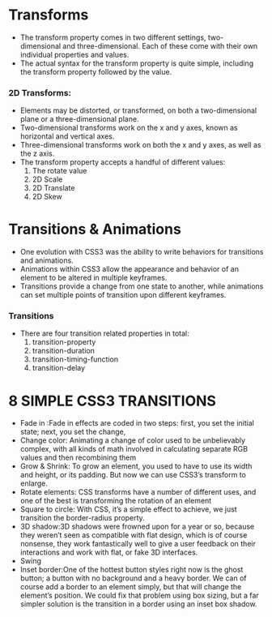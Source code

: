 # Transforms

* The transform property comes in two different settings, two-dimensional and three-dimensional. Each of these come with their own individual properties and values.
* The actual syntax for the transform property is quite simple, including the transform property followed by the value. 
  
### 2D Transforms:

* Elements may be distorted, or transformed, on both a two-dimensional plane or a three-dimensional plane. 
* Two-dimensional transforms work on the x and y axes, known as horizontal and vertical axes. 
* Three-dimensional transforms work on both the x and y axes, as well as the z axis. 
* The transform property accepts a handful of different values:
    1. The rotate value
    2. 2D Scale
    3. 2D Translate
    4. 2D Skew

# Transitions & Animations

* One evolution with CSS3 was the ability to write behaviors for transitions and animations. 
* Animations within CSS3 allow the appearance and behavior of an element to be altered in multiple keyframes.
* Transitions provide a change from one state to another, while animations can set multiple points of transition upon different keyframes.

### Transitions

* There are four transition related properties in total:
    1. transition-property
    2. transition-duration
    3. transition-timing-function
    4. transition-delay

# 8 SIMPLE CSS3 TRANSITIONS

* Fade in :Fade in effects are coded in two steps: first, you set the initial state; next, you set the change,
*  Change color: Animating a change of color used to be unbelievably complex, with all kinds of math involved in calculating separate RGB values and then recombining them
* Grow & Shrink: To grow an element, you used to have to use its width and height, or its padding. But now we can use CSS3’s transform to enlarge.
* Rotate elements: CSS transforms have a number of different uses, and one of the best is transforming the rotation of an element
* Square to circle: With CSS, it’s a simple effect to achieve, we just transition the border-radius property.
* 3D shadow:3D shadows were frowned upon for a year or so, because they weren’t seen as compatible with flat design, which is of course nonsense, they work fantastically well to give a user feedback on their interactions and work with flat, or fake 3D interfaces.
* Swing
* Inset border:One of the hottest button styles right now is the ghost button; a button with no background and a heavy border. We can of course add a border to an element simply, but that will change the element’s position. We could fix that problem using box sizing, but a far simpler solution is the transition in a border using an inset box shadow.
